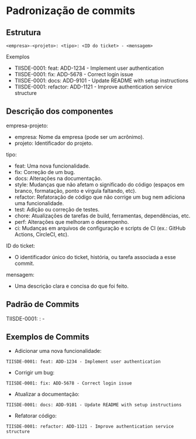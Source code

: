 # Padronização de commits
## Estrutura
```
<empresa>-<projeto>: <tipo>: <ID do ticket> - <mensagem>
```

Exemplos
- TIISDE-0001: feat: ADD-1234 - Implement user authentication
- TIISDE-0001: fix: ADD-5678 - Correct login issue
- TIISDE-0001: docs: ADD-9101 - Update README with setup instructions
- TIISDE-0001: refactor: ADD-1121 - Improve authentication service structure

## Descrição dos componentes
empresa-projeto:
- empresa: Nome da empresa (pode ser um acrônimo).
- projeto: Identificador do projeto.

tipo:
- feat: Uma nova funcionalidade.
- fix: Correção de um bug.
- docs: Alterações na documentação.
- style: Mudanças que não afetam o significado do código (espaços em branco, formatação, ponto e vírgula faltando, etc).
- refactor: Refatoração de código que não corrige um bug nem adiciona uma funcionalidade.
- test: Adição ou correção de testes.
- chore: Atualizações de tarefas de build, ferramentas, dependências, etc.
- perf: Alterações que melhoram o desempenho.
- ci: Mudanças em arquivos de configuração e scripts de CI (ex.: GitHub Actions, CircleCI, etc).

ID do ticket:
- O identificador único do ticket, história, ou tarefa associada a esse commit.

mensagem:
- Uma descrição clara e concisa do que foi feito.

## Padrão de Commits
TIISDE-0001: <tipo>: <ID do ticket> - <mensagem>

## Exemplos de Commits
- Adicionar uma nova funcionalidade:
```
TIISDE-0001: feat: ADD-1234 - Implement user authentication
```

- Corrigir um bug:
```
TIISDE-0001: fix: ADD-5678 - Correct login issue
```

- Atualizar a documentação:
```
TIISDE-0001: docs: ADD-9101 - Update README with setup instructions
```

- Refatorar código:
```
TIISDE-0001: refactor: ADD-1121 - Improve authentication service structure
```
